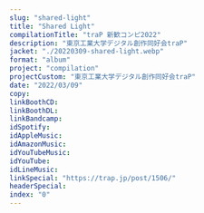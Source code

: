 ```yaml
---
slug: "shared-light"
title: "Shared Light"
compilationTitle: "traP 新歓コンピ2022"
description: "東京工業大学デジタル創作同好会traP"
jacket: "./20220309-shared-light.webp"
format: "album"
project: "compilation"
projectCustom: "東京工業大学デジタル創作同好会traP"
date: "2022/03/09"
copy:
linkBoothCD:
linkBoothDL:
linkBandcamp:
idSpotify:
idAppleMusic:
idAmazonMusic:
idYouTubeMusic:
idYouTube:
idLineMusic:
linkSpecial: "https://trap.jp/post/1506/"
headerSpecial:
index: "0"
---
```

